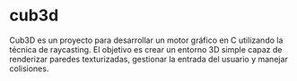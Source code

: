 # cub3d
Cub3D es un proyecto para desarrollar un motor gráfico en C utilizando la técnica de raycasting. El objetivo es crear un entorno 3D simple capaz de renderizar paredes texturizadas, gestionar la entrada del usuario y manejar colisiones.
